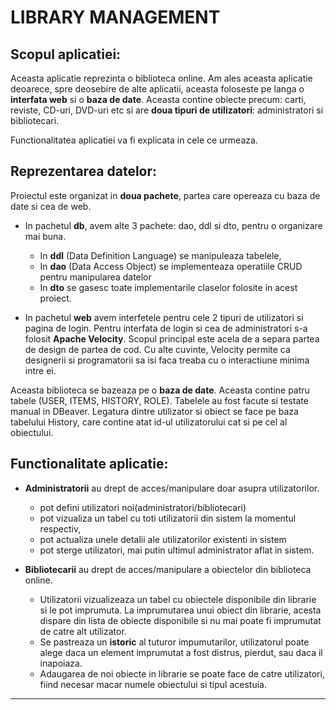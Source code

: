 # LIBRARY MANAGEMENT

## Scopul aplicatiei:
Aceasta aplicatie reprezinta o biblioteca online. Am ales aceasta aplicatie deoarece,
spre deosebire de alte aplicatii, aceasta foloseste pe langa o __interfata web__
si o __baza de date__. Aceasta contine obiecte precum: carti, reviste, CD-uri, 
DVD-uri etc si are __doua tipuri de utilizatori__: administratori si bibliotecari.
 
Functionalitatea aplicatiei va fi explicata in cele ce urmeaza.

## Reprezentarea datelor:

Proiectul este organizat in __doua pachete__, partea care opereaza cu 
baza de date si cea de web.

- In pachetul __db__, avem alte 3 pachete: dao, ddl si dto, pentru o organizare
  mai buna. 
  - In __ddl__ (Data Definition Language) se manipuleaza tabelele,
  - In __dao__ (Data Access Object) se implementeaza operatiile CRUD pentru manipularea datelor
  - In __dto__ se gasesc toate implementarile claselor folosite in acest proiect.

- In pachetul __web__ avem interfetele pentru cele 2 tipuri de utilizatori 
si pagina de login. Pentru interfata de login si cea de administratori s-a folosit 
__Apache Velocity__. Scopul principal este acela de a separa partea de design 
de partea de cod. Cu alte cuvinte, Velocity permite ca designerii si programatorii 
sa isi faca treaba cu o interactiune minima intre ei. 

Aceasta biblioteca se bazeaza pe o __baza de date__. Aceasta contine patru tabele
(USER, ITEMS, HISTORY, ROLE). Tabelele au fost facute si testate manual in DBeaver.
Legatura dintre utilizator si obiect se face pe baza tabelului History, 
care contine atat id-ul utilizatorului cat si pe cel al obiectului.


## Functionalitate aplicatie:

- __Administratorii__ au drept de acces/manipulare doar asupra utilizatorilor. 
  - pot defini utilizatori noi(administratori/bibliotecari)
  - pot vizualiza un tabel cu toti utilizatorii din sistem la momentul respectiv, 
  - pot actualiza unele detalii ale utilizatorilor existenti in sistem
  - pot sterge utilizatori, mai putin ultimul administrator aflat in sistem.

- __Bibliotecarii__ au drept de acces/manipulare a obiectelor din biblioteca online.
  - Utilizatorii vizualizeaza un tabel cu obiectele disponibile din librarie si 
    le pot imprumuta. La imprumutarea unui obiect din librarie, acesta dispare 
    din lista de obiecte disponibile si nu mai poate fi imprumutat de catre alt utilizator.
  - Se pastreaza un __istoric__ al tuturor impumutarilor, utilizatorul poate alege 
    daca un element imprumutat a fost distrus, pierdut, sau daca il inapoiaza. 
  - Adaugarea de noi obiecte in librarie se poate face de catre utilizatori, 
    fiind necesar macar numele obiectului si tipul acestuia.
 
________________________________________________________________________________
